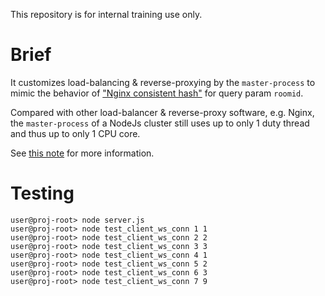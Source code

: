 This repository is for internal training use only.

Brief
==
It customizes load-balancing & reverse-proxying by the `master-process` to mimic the behavior of ["Nginx consistent hash"](http://nginx.org/en/docs/http/ngx_http_upstream_module.html#hash) for query param `roomid`.

Compared with other load-balancer & reverse-proxy software, e.g. Nginx, the `master-process` of a NodeJs cluster still uses up to only 1 duty thread and thus up to only 1 CPU core.

See [this note](https://app.yinxiang.com/shard/s61/nl/13267014/3dfaf88a-80ed-415a-82fa-5891471016d0) for more information.

Testing
==

```
user@proj-root> node server.js
user@proj-root> node test_client_ws_conn 1 1
user@proj-root> node test_client_ws_conn 2 2
user@proj-root> node test_client_ws_conn 3 3
user@proj-root> node test_client_ws_conn 4 1
user@proj-root> node test_client_ws_conn 5 2
user@proj-root> node test_client_ws_conn 6 3
user@proj-root> node test_client_ws_conn 7 9
```
